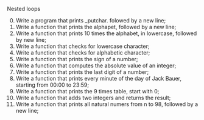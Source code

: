 Nested loops

0. Write a program that prints _putchar. folowed by a new line;
1. Write a function that prints the alphapet, followed by a new line;
2. Write a function that prints 10 times the alphabet, in lowercase, followed by new line;
3. Write a function that checks for lowercase character;
4. Write a function that checks for alphabetic character;
5. Write a function that prints the sign of a number;
6. Write a function that computes the absolute value of an integer;
7. Write a function that prints the last digit of a number;
8. Write a function that prints every minute of the day of Jack Bauer, starting from 00:00 to 23:59;
9. Write a function that prints the 9 times table, start with 0;
10. Write a function that adds two integers and returns the result;
11. Write a function that prints all natural numers from n to 98, followed by a new line;



